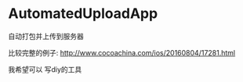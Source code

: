 # AutomatedUploadApp
自动打包并上传到服务器


比较完整的例子: http://www.cocoachina.com/ios/20160804/17281.html

我希望可以 写diy的工具
